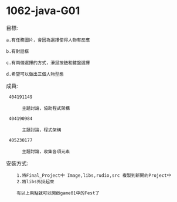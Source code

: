 # 1062-java-G01

目標:

    a.有任務圖片，會因為選擇使得人物有反應

    b.有對話框

    c.有兩個選擇的方式，滑鼠按鈕和鍵盤選擇

    d.希望可以做出三個人物型態

成員:

     404191149 

	      主題討論，協助程式架構

     404190984 

	      主題討論，程式架構

     405230177 

	      主題討論，收集各項元素
	      
安裝方式:

        1.將Final_Project中 Image,libs,rudio,src 複製到新開的Project中
        2.將libs外掛起來
        
        有以上兩點就可以開啟game01中的Fest了

